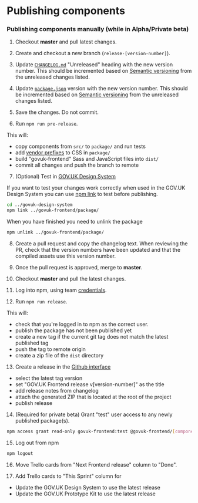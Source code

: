 # Publishing components

### Publishing components manually (while in Alpha/Private beta)

1. Checkout **master** and pull latest changes.

2. Create and checkout a new branch (`release-[version-number]`).

3. Update [`CHANGELOG.md`](../CHANGELOG.md) "Unreleased" heading with the new version number.
   This should be incremented based on [Semantic versioning](https://semver.org/) from the unreleased changes listed.

4. Update [`package.json`](../package/package.json) version with the new version number.
This should be incremented based on [Semantic versioning](https://semver.org/) from the unreleased changes listed.

5. Save the changes. Do not commit.

6. Run `npm run pre-release`.

This will:
  - copy components from `src/` to `package/` and run tests
  - add [vendor prefixes](https://github.com/postcss/autoprefixer) to CSS in `package/`
  - build "govuk-frontend" Sass and JavaScript files into `dist/`
  - commit all changes and push the branch to remote

7. (Optional) Test in [GOV.UK Design System](git@github.com:alphagov/govuk-design-system.git)

  If you want to test your changes work correctly when used in the GOV.UK Design System you can use [npm link](https://docs.npmjs.com/cli/link) to test before publishing.

  ```bash
  cd ../govuk-design-system
  npm link ../govuk-frontend/package/
  ```

  When you have finished you need to unlink the package

  ```bash
  npm unlink ../govuk-frontend/package/
  ```

8. Create a pull request and copy the changelog text.
   When reviewing the PR, check that the version numbers have been updated and that the compiled assets use this version number.

9. Once the pull request is approved, merge to **master**.

10. Checkout **master** and pull the latest changes.

11. Log into npm, using team [credentials](https://github.com/alphagov/design-system-team-credentials/tree/master/npm/govuk-patterns-and-tools).

12. Run `npm run release`.

  This will:
  - check that you're logged in to npm as the correct user.
  - publish the package has not been published yet
  - create a new tag if the current git tag does not match the latest published tag
  - push the tag to remote origin
  - create a zip file of the `dist` directory

13. Create a release in the [Github interface](https://github.com/alphagov/govuk-frontend/releases/new)
  - select the latest tag version
  - set "GOV.UK Frontend release v[version-number]" as the title
  - add release notes from changelog
  - attach the generated ZIP that is located at the root of the project
  - publish release

14. (Required for private beta) Grant "test" user access to any newly published package(s).
```bash
npm access grant read-only govuk-frontend:test @govuk-frontend/[component-name]
```
15. Log out from npm
```bash
npm logout
```
16. Move Trello cards from "Next Frontend release" column to "Done".

17. Add Trello cards to "This Sprint" column for
  - Update the GOV.UK Design System to use the latest release
  - Update the GOV.UK Prototype Kit to use the latest release
